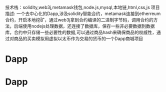 技术栈：solidity,web3j,metamask钱包,node.js,mysql,本地链,html,css,js
项目描述:
        一个去中心化的Dapp,涉及solidity智能合约，metamask连接到etherreum合约，开启本地挖矿，通过web3j拿到合约编译的二进制字节码，调用合约的方法，后端使用nodejs处理数据，还连接了数据库，保存一些非必要数据到数据库，合约中只存储一些必要性的数据,可以通过商品hash来确保商品的权威性，通过对商品的买卖模拟用虚拟以太币作为交易的货币的一个Dapp商城项目

# Dapp
# Dapp
